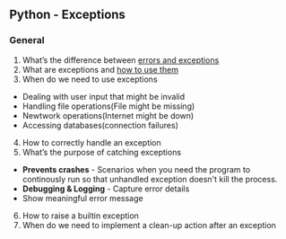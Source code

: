 ## Python - Exceptions

### General
1. What’s the difference between [errors and exceptions](https://docs.python.org/3/tutorial/errors.html)
2. What are exceptions and [how to use them](https://www.youtube.com/watch?v=7vbgD-3s-w4)
3. When do we need to use exceptions
- Dealing with user input that might be invalid
- Handling file operations(File might be missing)
- Newtwork operations(Internet might be down)
- Accessing databases(connection failures)
4. How to correctly handle an exception
5. What’s the purpose of catching exceptions
- **Prevents crashes** - Scenarios when you need the program to continously run so that unhandled exception doesn't kill the process.
- **Debugging & Logging** - Capture error details
- Show meaningful error message
6. How to raise a builtin exception
7. When do we need to implement a clean-up action after an exception
